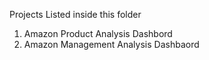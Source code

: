 Projects Listed inside this folder 
1. Amazon Product Analysis Dashbord
2. Amazon Management Analysis Dashbaord 
